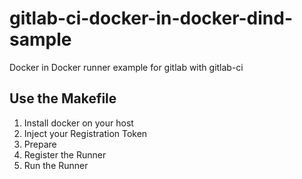 # gitlab-ci-docker-in-docker-dind-sample
Docker in Docker runner example for gitlab with gitlab-ci

## Use the Makefile
1. Install docker on your host
2. Inject your Registration Token
3. Prepare
4. Register the Runner
5. Run the Runner

